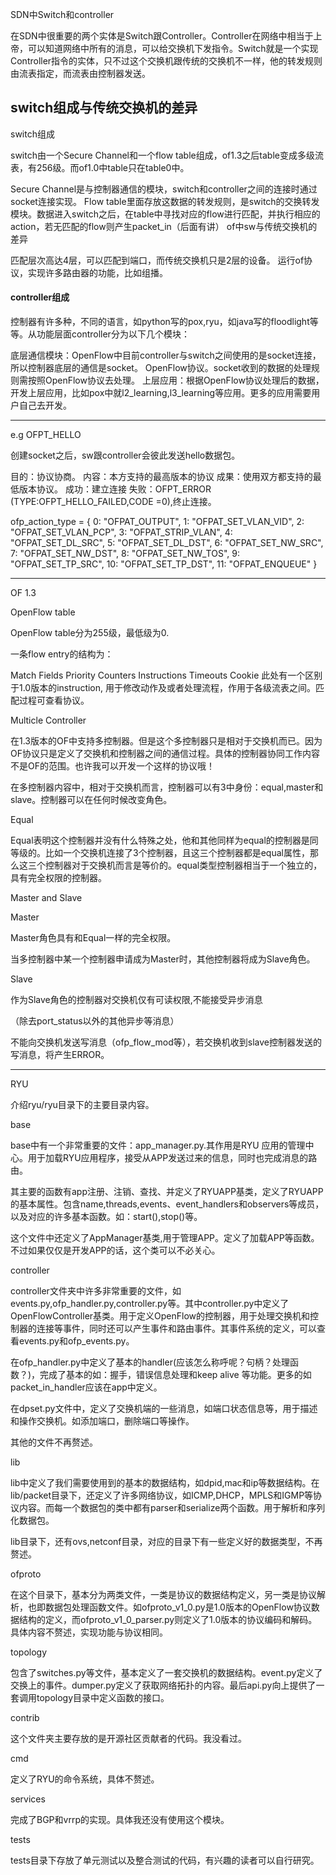 SDN中Switch和controller

在SDN中很重要的两个实体是Switch跟Controller。Controller在网络中相当于上帝，可以知道网络中所有的消息，可以给交换机下发指令。Switch就是一个实现Controller指令的实体，只不过这个交换机跟传统的交换机不一样，他的转发规则由流表指定，而流表由控制器发送。

## switch组成与传统交换机的差异

switch组成

switch由一个Secure Channel和一个flow table组成，of1.3之后table变成多级流表，有256级。而of1.0中table只在table0中。

Secure Channel是与控制器通信的模块，switch和controller之间的连接时通过socket连接实现。
Flow table里面存放这数据的转发规则，是switch的交换转发模块。数据进入switch之后，在table中寻找对应的flow进行匹配，并执行相应的action，若无匹配的flow则产生packet_in（后面有讲）
of中sw与传统交换机的差异

匹配层次高达4层，可以匹配到端口，而传统交换机只是2层的设备。
运行of协议，实现许多路由器的功能，比如组播。


#### controller组成

控制器有许多种，不同的语言，如python写的pox,ryu，如java写的floodlight等等。从功能层面controller分为以下几个模块：

底层通信模块：OpenFlow中目前controller与switch之间使用的是socket连接，所以控制器底层的通信是socket。
OpenFlow协议。socket收到的数据的处理规则需按照OpenFlow协议去处理。
上层应用：根据OpenFlow协议处理后的数据，开发上层应用，比如pox中就l2_learning,l3_learning等应用。更多的应用需要用户自己去开发。


---
e.g
OFPT_HELLO

创建socket之后，sw跟controller会彼此发送hello数据包。

目的：协议协商。
内容：本方支持的最高版本的协议
成果：使用双方都支持的最低版本协议。
成功：建立连接
失败：OFPT_ERROR (TYPE:OFPT_HELLO_FAILED,CODE =0),终止连接。


ofp_action_type = { 0: "OFPAT_OUTPUT",
                    1: "OFPAT_SET_VLAN_VID",
                    2: "OFPAT_SET_VLAN_PCP",
                    3: "OFPAT_STRIP_VLAN",
                    4: "OFPAT_SET_DL_SRC",
                    5: "OFPAT_SET_DL_DST",
                    6: "OFPAT_SET_NW_SRC",
                    7: "OFPAT_SET_NW_DST",
                    8: "OFPAT_SET_NW_TOS",
                    9: "OFPAT_SET_TP_SRC",
                    10: "OFPAT_SET_TP_DST",
                    11: "OFPAT_ENQUEUE"
                    }


---
OF 1.3

OpenFlow table

OpenFlow table分为255级，最低级为0.

一条flow entry的结构为：

Match Fields	Priority	Counters	Instructions	Timeouts	Cookie
此处有一个区别于1.0版本的instruction, 用于修改动作及或者处理流程，作用于各级流表之间。匹配过程可查看协议。



Multicle Controller

在1.3版本的OF中支持多控制器。但是这个多控制器只是相对于交换机而已。因为OF协议只是定义了交换机和控制器之间的通信过程。具体的控制器协同工作内容不是OF的范围。也许我可以开发一个这样的协议哦！

在多控制器内容中，相对于交换机而言，控制器可以有3中身份：equal,master和slave。控制器可以在任何时候改变角色。

Equal

Equal表明这个控制器并没有什么特殊之处，他和其他同样为equal的控制器是同等级的。比如一个交换机连接了3个控制器，且这三个控制器都是equal属性，那么这三个控制器对于交换机而言是等价的。equal类型控制器相当于一个独立的，具有完全权限的控制器。

Master and Slave

Master

Master角色具有和Equal一样的完全权限。

当多控制器中某一个控制器申请成为Master时，其他控制器将成为Slave角色。

Slave

作为Slave角色的控制器对交换机仅有可读权限,不能接受异步消息

（除去port_status以外的其他异步等消息）

不能向交换机发送写消息（ofp_flow_mod等），若交换机收到slave控制器发送的写消息，将产生ERROR。


---
RYU

介绍ryu/ryu目录下的主要目录内容。

base

base中有一个非常重要的文件：app_manager.py.其作用是RYU 应用的管理中心。用于加载RYU应用程序，接受从APP发送过来的信息，同时也完成消息的路由。

其主要的函数有app注册、注销、查找、并定义了RYUAPP基类，定义了RYUAPP的基本属性。包含name,threads,events、event_handlers和observers等成员，以及对应的许多基本函数。如：start(),stop()等。

这个文件中还定义了AppManager基类,用于管理APP。定义了加载APP等函数。不过如果仅仅是开发APP的话，这个类可以不必关心。

controller

controller文件夹中许多非常重要的文件，如events.py,ofp_handler.py,controller.py等。其中controller.py中定义了OpenFlowController基类。用于定义OpenFlow的控制器，用于处理交换机和控制器的连接等事件，同时还可以产生事件和路由事件。其事件系统的定义，可以查看events.py和ofp_events.py。

在ofp_handler.py中定义了基本的handler(应该怎么称呼呢？句柄？处理函数？)，完成了基本的如：握手，错误信息处理和keep alive 等功能。更多的如packet_in_handler应该在app中定义。

在dpset.py文件中，定义了交换机端的一些消息，如端口状态信息等，用于描述和操作交换机。如添加端口，删除端口等操作。

其他的文件不再赘述。

lib

lib中定义了我们需要使用到的基本的数据结构，如dpid,mac和ip等数据结构。在lib/packet目录下，还定义了许多网络协议，如ICMP,DHCP，MPLS和IGMP等协议内容。而每一个数据包的类中都有parser和serialize两个函数。用于解析和序列化数据包。

lib目录下，还有ovs,netconf目录，对应的目录下有一些定义好的数据类型，不再赘述。

ofproto

在这个目录下，基本分为两类文件，一类是协议的数据结构定义，另一类是协议解析，也即数据包处理函数文件。如ofproto_v1_0.py是1.0版本的OpenFlow协议数据结构的定义，而ofproto_v1_0_parser.py则定义了1.0版本的协议编码和解码。具体内容不赘述，实现功能与协议相同。

topology

包含了switches.py等文件，基本定义了一套交换机的数据结构。event.py定义了交换上的事件。dumper.py定义了获取网络拓扑的内容。最后api.py向上提供了一套调用topology目录中定义函数的接口。

contrib

这个文件夹主要存放的是开源社区贡献者的代码。我没看过。

cmd

定义了RYU的命令系统，具体不赘述。

services

完成了BGP和vrrp的实现。具体我还没有使用这个模块。

tests

tests目录下存放了单元测试以及整合测试的代码，有兴趣的读者可以自行研究。
